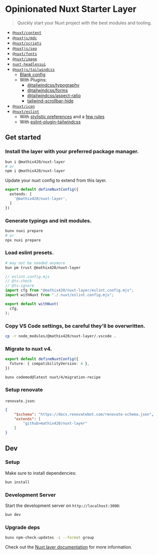# Opinionated Nuxt Starter Layer

> Quickly start your Nuxt project with the best modules and tooling.

- [`@nuxt/content`](https://nuxt.com/modules/content)
- [`@nuxtjs/mdc`](https://nuxt.com/modules/mdc)
- [`@nuxt/scripts`](https://nuxt.com/modules/scripts)
- [`@nuxtjs/seo`](https://nuxt.com/modules/seo)
- [`@nuxt/fonts`](https://nuxt.com/modules/fonts)
- [`@nuxt/image`](https://nuxt.com/modules/image)
- [`nuxt-headlessui`](https://nuxt.com/modules/headlessui)
- [`@nuxtjs/tailwindcss`](https://nuxt.com/modules/tailwindcss)
  - [Blank config](/tailwind.config.cjs)
  - With Plugins:
    - [@tailwindcss/typography](https://github.com/tailwindlabs/tailwindcss-typography)
    - [@tailwindcss/forms](https://github.com/tailwindlabs/tailwindcss-forms)
    - [@tailwindcss/aspect-ratio](https://github.com/tailwindlabs/tailwindcss-aspect-ratio)
    - [tailwind-scrollbar-hide](https://github.com/reslear/tailwind-scrollbar-hide)
- [`@nuxt/icon`](https://nuxt.com/modules/icon)
- [`@nuxt/eslint`](https://nuxt.com/modules/eslint)
  - With [stylistic preferences](/nuxt.config.ts) and a [few rules](/eslint.config.mjs)
  - With [eslint-plugin-tailwindcss](https://github.com/francoismassart/eslint-plugin-tailwindcss)

## Get started

### Install the layer with your preferred package manager.
```bash
bun i @mathix420/nuxt-layer
# or
npm i @mathix420/nuxt-layer
```

Update your nuxt config to extend from this layer.
```ts
export default defineNuxtConfig({
  extends: [
    '@mathix420/nuxt-layer',
  ]
})
```

### Generate typings and init modules.
```bash
bunx nuxi prepare
# or
npx nuxi prepare
```

### Load eslint presets.
```bash
# may not be needed anymore
bun pm trust @mathix420/nuxt-layer
```
```js
// eslint.config.mjs
// @ts-check
// @ts-ignore
import cfg from "@mathix420/nuxt-layer/eslint.config.mjs";
import withNuxt from "./.nuxt/eslint.config.mjs";

export default withNuxt(
  cfg,
);
```

### Copy VS Code settings, be careful they'll be overwritten.
```bash
cp -r node_modules/@mathix420/nuxt-layer/.vscode .
```

### Migrate to nuxt v4.
```ts
export default defineNuxtConfig({
  future: { compatibilityVersion: 4 },
})
```

```bash
bunx codemod@latest nuxt/4/migration-recipe
```

### Setup renovate

`renovate.json`:
```json
{
    "$schema": "https://docs.renovatebot.com/renovate-schema.json",
    "extends": [
        "github>mathix420/nuxt-layer"
    ]
}
```

## Dev

### Setup

Make sure to install dependencies:

```bash
bun install
```

### Development Server

Start the development server on `http://localhost:3000`:

```bash
bun dev
```

### Upgrade deps

```bash
bunx npm-check-updates -i --format group
```

Check out the [Nuxt layer documentation](https://nuxt.com/docs/getting-started/layers) for more information.
